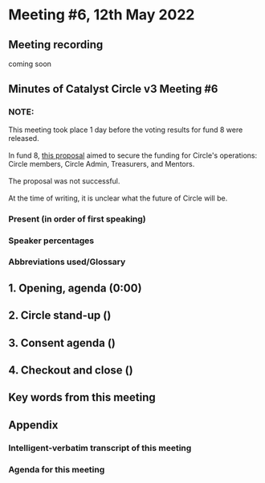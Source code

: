 # Meeting #6, 12th May 2022

## Meeting recording

coming soon

## Minutes of Catalyst Circle v3 Meeting #6

### NOTE:  <a href="#present-in-order-of-first-speaking" id="present-in-order-of-first-speaking"></a>

This meeting took place 1 day before the voting results for fund 8 were released. \
\
In fund 8, [this proposal](https://cardano.ideascale.com/c/idea/403551) aimed to secure the funding for Circle's operations: Circle members, Circle Admin, Treasurers, and Mentors.\
\
The proposal was not successful.\
\
At the time of writing, it is unclear what the future of Circle will be.

### Present (in order of first speaking) <a href="#present-in-order-of-first-speaking" id="present-in-order-of-first-speaking"></a>

### Speaker percentages

### Abbreviations used/Glossary

## 1. Opening, agenda (0:00)

## 2. Circle stand-up ()

## 3. Consent agenda ()

## 4. Checkout and close ()

## Key words from this meeting

## Appendix

### Intelligent-verbatim transcript of this meeting

### Agenda for this meeting
